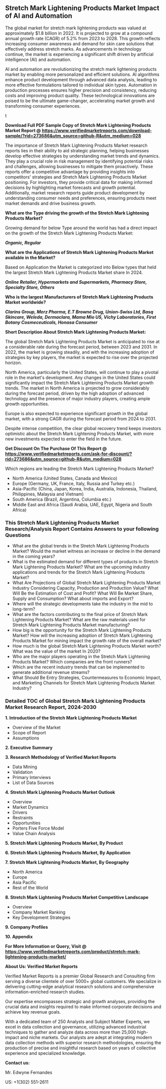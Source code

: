 <h2>Stretch Mark Lightening Products Market Impact of AI and Automation</h2><p>The global market for stretch mark lightening products was valued at approximately $1.8 billion in 2022. It is projected to grow at a compound annual growth rate (CAGR) of 5.2% from 2023 to 2028. This growth reflects increasing consumer awareness and demand for skin care solutions that effectively address stretch marks. As advancements in technology continue, the market is experiencing a significant shift driven by artificial intelligence (AI) and automation.</p><p>AI and automation are revolutionizing the stretch mark lightening products market by enabling more personalized and efficient solutions. AI algorithms enhance product development through advanced data analysis, leading to more effective formulations tailored to individual skin types. Automation in production processes ensures higher precision and consistency, reducing costs and improving product quality. These technological innovations are poised to be the ultimate game-changer, accelerating market growth and transforming consumer experiences.</p>t</p><p id="" class=""><strong>Download Full PDF Sample Copy of Stretch Mark Lightening Products Market Report @ <a href="https://www.verifiedmarketreports.com/download-sample/?rid=273686&utm_source=github-R&utm_medium=028" target="_blank">https://www.verifiedmarketreports.com/download-sample/?rid=273686&utm_source=github-R&utm_medium=028</a></strong></p><p>The importance of&nbsp;Stretch Mark Lightening Products Market research reports lies in their ability to aid strategic planning, helping businesses develop effective strategies by understanding market trends and dynamics. They play a crucial role in risk management by identifying potential risks and challenges, allowing businesses to mitigate them proactively. These reports offer a competitive advantage by providing insights into competitors' strategies and Stretch Mark Lightening Products Market positioning. For investors, they provide critical data for making informed decisions by highlighting market forecasts and growth potential. Additionally, market research reports guide product development by understanding consumer needs and preferences, ensuring products meet market demands and drive business growth.</p><p><strong>What are the&nbsp;Type driving the growth of the Stretch Mark Lightening Products Market?</strong></p><p id="" class="">Growing demand for below Type around the world has had a direct impact on the growth of the Stretch Mark Lightening Products Market:</p><em><strong>Organic, Regular</strong></em></p><strong>What are the&nbsp;Applications&nbsp;of Stretch Mark Lightening Products Market available in the Market?</strong></p><p id="" class="">Based on Application the Market is categorized into Below types that held the largest Stretch Mark Lightening Products Market share In 2024.</p><em><strong>Online Retailer, Hypermarkets and Supermarkets, Pharmacy Store, Specialty Store, Others</strong></em></p><strong>Who is the largest Manufacturers of Stretch Mark Lightening Products Market worldwide?</strong></p><p><em><strong>Clarins Group, Merz Pharma, E.T Browne Drug, Union-Swiss Ltd, Basq Skincare, Weleda, Dermaclara, Mama Mio US, Vichy Laboratories, First Botany Cosmeceuticals, Honasa Consumer</strong></em></p><p id="" class=""><strong>Short Description About Stretch Mark Lightening Products Market:</strong></p><p>The global Stretch Mark Lightening Products Market is anticipated to rise at a considerable rate during the forecast period, between 2023 and 2031. In 2022, the market is growing steadily, and with the increasing adoption of strategies by key players, the market is expected to rise over the projected horizon.</p><p>North America, particularly the United States, will continue to play a pivotal role in the market's development. Any changes in the United States could significantly impact the Stretch Mark Lightening Products Market growth trends. The market in North America is projected to grow considerably during the forecast period, driven by the high adoption of advanced technology and the presence of major industry players, creating ample growth opportunities.</p><p>Europe is also expected to experience significant growth in the global market, with a strong CAGR during the forecast period from 2024 to 2031.</p><p>Despite intense competition, the clear global recovery trend keeps investors optimistic about the Stretch Mark Lightening Products Market, with more new investments expected to enter the field in the future.</p><p id="" class=""><strong>Get Discount On The Purchase Of This Report @ <a href="https://www.verifiedmarketreports.com/ask-for-discount/?rid=273686&utm_source=github-R&utm_medium=028" target="_blank">https://www.verifiedmarketreports.com/ask-for-discount/?rid=273686&utm_source=github-R&utm_medium=028</a></strong></p>Which regions are leading the Stretch Mark Lightening Products Market?</p><ul><li>North America (United States, Canada and Mexico)</li><li>Europe (Germany, UK, France, Italy, Russia and Turkey etc.)</li><li>Asia-Pacific (China, Japan, Korea, India, Australia, Indonesia, Thailand, Philippines, Malaysia and Vietnam)</li><li>South America (Brazil, Argentina, Columbia etc.)</li><li>Middle East and Africa (Saudi Arabia, UAE, Egypt, Nigeria and South Africa)</li></ul><h3 id="" class="">This Stretch Mark Lightening Products Market Research/Analysis Report Contains Answers to your following Questions</h3><ul><li>What are the global trends in the Stretch Mark Lightening Products Market? Would the market witness an increase or decline in the demand in the coming years?</li><li>What is the estimated demand for different types of products in Stretch Mark Lightening Products Market? What are the upcoming industry applications and trends for the Stretch Mark Lightening Products Market?</li><li>What Are Projections of Global Stretch Mark Lightening Products Market Industry Considering Capacity, Production and Production Value? What Will Be the Estimation of Cost and Profit? What Will Be Market Share, Supply and Consumption? What about imports and Export?</li><li>Where will the strategic developments take the industry in the mid to long-term?</li><li>What are the factors contributing to the final price of Stretch Mark Lightening Products Market? What are the raw materials used for Stretch Mark Lightening Products Market manufacturing?</li><li>How big is the opportunity for the Stretch Mark Lightening Products Market? How will the increasing adoption of Stretch Mark Lightening Products Market for mining impact the growth rate of the overall market?</li><li>How much is the global Stretch Mark Lightening Products Market worth? What was the value of the market In 2020?</li><li>Who are the major players operating in the Stretch Mark Lightening Products Market? Which companies are the front runners?</li><li>Which are the recent industry trends that can be implemented to generate additional revenue streams?</li><li>What Should Be Entry Strategies, Countermeasures to Economic Impact, and Marketing Channels for Stretch Mark Lightening Products Market Industry?</li></ul><h3 id="" class="">Detailed TOC of Global Stretch Mark Lightening Products Market Research Report, 2024-2030</h3><p id="" class=""><strong>1. Introduction of the Stretch Mark Lightening Products Market</strong></p><ul><li>Overview of the Market</li><li>Scope of Report</li><li>Assumptions</li></ul><p id="" class=""><strong>2. Executive Summary</strong></p><p id="" class=""><strong>3. Research Methodology of Verified Market Reports</strong></p><ul><li>Data Mining</li><li>Validation</li><li>Primary Interviews</li><li>List of Data Sources</li></ul><p id="" class=""><strong>4. Stretch Mark Lightening Products Market Outlook</strong></p><ul><li>Overview</li><li>Market Dynamics</li><li>Drivers</li><li>Restraints</li><li>Opportunities</li><li>Porters Five Force Model</li><li>Value Chain Analysis</li></ul><p id="" class=""><strong>5. Stretch Mark Lightening Products Market, By Product</strong></p><p id="" class=""><strong>6. Stretch Mark Lightening Products Market, By Application</strong></p><p id="" class=""><strong>7. Stretch Mark Lightening Products Market, By Geography</strong></p><ul><li>North America</li><li>Europe</li><li>Asia Pacific</li><li>Rest of the World</li></ul><p id="" class=""><strong>8. Stretch Mark Lightening Products Market Competitive Landscape</strong></p><ul><li>Overview</li><li>Company Market Ranking</li><li>Key Development Strategies</li></ul><p id="" class=""><strong>9. Company Profiles</strong></p><p id="" class=""><strong>10. Appendix</strong></p><p id="" class=""><strong>For More Information or Query, Visit @ <a href="https://www.verifiedmarketreports.com/product/stretch-mark-lightening-products-market/" target="_blank">https://www.verifiedmarketreports.com/product/stretch-mark-lightening-products-market/</a></strong></p><p id="" class=""><strong>About Us: Verified Market Reports</strong></p><p id="" class="">Verified Market Reports is a premier Global Research and Consulting firm serving a diverse clientele of over 5000+ global customers. We specialize in delivering cutting-edge analytical research solutions and comprehensive information-enriched research studies.</p><p id="" class="">Our expertise encompasses strategic and growth analyses, providing the crucial data and insights required to make informed corporate decisions and achieve key revenue goals.</p><p id="" class="">With a dedicated team of 250 Analysts and Subject Matter Experts, we excel in data collection and governance, utilizing advanced industrial techniques to gather and analyze data across more than 25,000 high-impact and niche markets. Our analysts are adept at integrating modern data collection methods with superior research methodologies, ensuring the production of precise and insightful research based on years of collective experience and specialized knowledge.</p><p id="" class=""><strong>Contact us:</strong></p><p id="" class="">Mr. Edwyne Fernandes</p><p id="" class="">US: +1(302) 551-2611</p>
